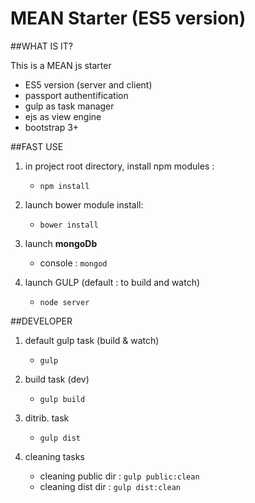MEAN Starter (ES5 version)
====================


##WHAT IS IT?

This is a MEAN js starter

- ES5 version (server and client)
- passport authentification
- gulp as task manager
- ejs as view engine
- bootstrap 3+


##FAST USE

1. in project root directory, install npm modules :
   - `npm install`
   
2. launch bower module install:
   - `bower install` 
   
3. launch **mongoDb**
   - console : `mongod`   

4. launch GULP (default : to build and watch)
   - `node server`

##DEVELOPER

1. default gulp task (build & watch)
   - `gulp`
   
2. build task (dev)
   - `gulp build` 
   
3. ditrib. task
   - `gulp dist`   

4. cleaning tasks
   - cleaning public dir : `gulp public:clean`
   - cleaning dist dir : `gulp dist:clean`
